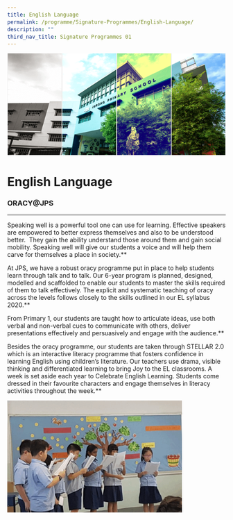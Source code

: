 ```yaml
---
title: English Language
permalink: /programme/Signature-Programmes/English-Language/
description: ""
third_nav_title: Signature Programmes 01
---
```


![](/images/Banner.png)

English Language
================

### ORACY@JPS
---------

 

Speaking well is a powerful tool one can use for learning. Effective speakers are empowered to better express themselves and also to be understood better.  They gain the ability understand those around them and gain social mobility. Speaking well will give our students a voice and will help them carve for themselves a place in society.**

At JPS, we have a robust oracy programme put in place to help students learn through talk and to talk. Our 6-year program is planned, designed, modelled and scaffolded to enable our students to master the skills required of them to talk effectively. The explicit and systematic teaching of oracy across the levels follows closely to the skills outlined in our EL syllabus 2020.**

From Primary 1, our students are taught how to articulate ideas, use both verbal and non-verbal cues to communicate with others, deliver presentations effectively and persuasively and engage with the audience.**

Besides the oracy programme, our students are taken through STELLAR 2.0 which is an interactive literacy programme that fosters confidence in learning English using children’s literature. Our teachers use drama, visible thinking and differentiated learning to bring Joy to the EL classrooms. A week is set aside each year to Celebrate English Learning. Students come dressed in their favourite characters and engage themselves in literacy activities throughout the week.**


<img src="/images/Eng.gif" style="width:80%">